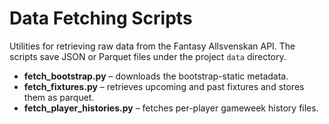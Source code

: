 # Data Fetching Scripts

Utilities for retrieving raw data from the Fantasy Allsvenskan API. The scripts save JSON or Parquet files under the project `data` directory.

- **fetch_bootstrap.py** – downloads the bootstrap-static metadata.
- **fetch_fixtures.py** – retrieves upcoming and past fixtures and stores them as parquet.
- **fetch_player_histories.py** – fetches per-player gameweek history files.
